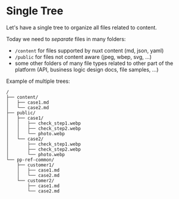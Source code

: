 # Single Tree

Let's have a single tree to organize all files related to content.

Today we need to *separate* files in many folders:
* `/content` for files supported by nuxt content (md, json, yaml)
* `/public` for files not content aware (jpeg, wbep, svg, ...)
* some other folders of many file types related to other part of the platform (API, business logic design docs, file samples, ...)

Example of multiple trees:

```
/
├── content/
│   ├── case1.md
│   └── case2.md
├── public/
│   ├── case1/
│   │   ├── check_step1.webp
│   │   ├── check_step2.webp
│   │   └── photo.webp
│   └── case2/
│       ├── check_step1.webp
│       ├── check_step2.webp
│       └── photo.webp
└── pp-ref-common/
    ├── customer1/
    │   ├── case1.md
    │   └── case2.md
    └── customer2/
        ├── case1.md
        └── case2.md

```